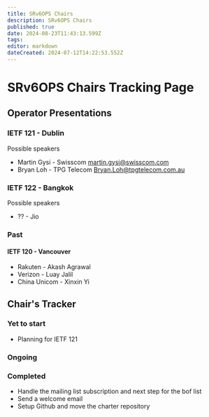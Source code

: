 ```yaml
---
title: SRv6OPS Chairs
description: SRv6OPS Chairs
published: true
date: 2024-08-23T11:43:13.599Z
tags: 
editor: markdown
dateCreated: 2024-07-12T14:22:53.552Z
---
```


# SRv6OPS Chairs Tracking Page

## Operator Presentations

### IETF 121 - Dublin

Possible speakers

* Martin Gysi - Swisscom <martin.gysi@swisscom.com>
* Bryan Loh - TPG Telecom <Bryan.Loh@tpgtelecom.com.au>


### IETF 122 - Bangkok

Possible speakers

* ?? - Jio

### Past 
#### IETF 120 - Vancouver

* Rakuten  - Akash Agrawal
* Verizon - Luay Jalil
* China Unicom - Xinxin Yi

## Chair's Tracker

### Yet to start
- Planning for IETF 121
  
### Ongoing

### Completed 
- Handle the mailing list subscription and next step for the bof list
- Send a welcome email
- Setup Github and move the charter repository 